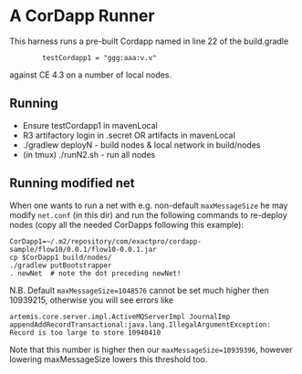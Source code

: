 # A CorDapp Runner

This harness runs a pre-built Cordapp named in line 22 of the build.gradle
```
        testCordapp1 = "ggg:aaa:v.v"
```
against CE 4.3 on a number of local nodes.

## Running

* Ensure testCordapp1 in mavenLocal
* R3 artifactory login in .secret OR artifacts in mavenLocal
* ./gradlew deployN - build nodes & local network in build/nodes
* (in tmux) ./runN2.sh - run all nodes

## Running modified net

When one wants to run a net with e.g. non-default `maxMessageSize`
he may modify `net.conf` (in this dir) and run the following commands to re-deploy nodes
(copy all the needed CorDapps following this example):

```
CorDapp1=~/.m2/repository/com/exactpro/cordapp-sample/flow10/0.0.1/flow10-0.0.1.jar
cp $CorDapp1 build/nodes/
./gradlew putBootstrapper
. newNet  # note the dot preceding newNet!
```

N.B. Default `maxMessageSize=1048576` cannot be set much higher then 10939215, otherwise you will see errors like
```
artemis.core.server.impl.ActiveMQServerImpl JournalImp
appendAddRecordTransactional:java.lang.IllegalArgumentException:
Record is too large to store 10940410
```
Note that this number is higher then our `maxMessageSize=10939396`, however lowering maxMessageSize lowers this threshold too.
